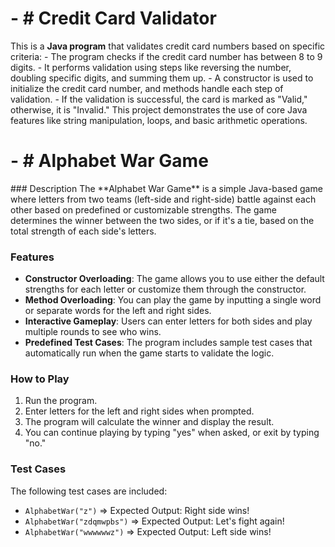 <h1>
- # Credit Card Validator
</h1>
<p>
  This is a <b>Java program</b> that validates credit card numbers based on specific criteria:
- The program checks if the credit card number has between 8 to 9 digits.
- It performs validation using steps like reversing the number, doubling specific digits, and summing them up.
- A constructor is used to initialize the credit card number, and methods handle each step of validation.
- If the validation is successful, the card is marked as "Valid," otherwise, it is "Invalid."
This project demonstrates the use of core Java features like string manipulation, loops, and basic arithmetic operations.
</p>

<h1>
- # Alphabet War Game
</h1>
<p>
### Description
The **Alphabet War Game** is a simple Java-based game where letters from two teams (left-side and right-side) battle against each other based on predefined or customizable strengths. The game determines the winner between the two sides, or if it's a tie, based on the total strength of each side's letters.

### Features
- **Constructor Overloading**: The game allows you to use either the default strengths for each letter or customize them through the constructor.
- **Method Overloading**: You can play the game by inputting a single word or separate words for the left and right sides.
- **Interactive Gameplay**: Users can enter letters for both sides and play multiple rounds to see who wins.
- **Predefined Test Cases**: The program includes sample test cases that automatically run when the game starts to validate the logic.

### How to Play
1. Run the program.
2. Enter letters for the left and right sides when prompted.
3. The program will calculate the winner and display the result.
4. You can continue playing by typing "yes" when asked, or exit by typing "no."

### Test Cases
The following test cases are included:
- `AlphabetWar("z")` => Expected Output: Right side wins!
- `AlphabetWar("zdqmwpbs")` => Expected Output: Let's fight again!
- `AlphabetWar("wwwwwwz")` => Expected Output: Left side wins!
  </p>
